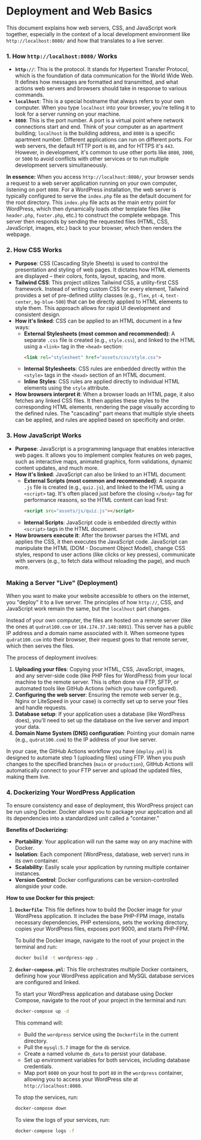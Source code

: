 # Deployment and Web Basics

This document explains how web servers, CSS, and JavaScript work together, especially in the context of a local development environment like `http://localhost:8080/` and how that translates to a live server.

### 1. How `http://localhost:8080/` Works

*   **`http://`**: This is the protocol. It stands for Hypertext Transfer Protocol, which is the foundation of data communication for the World Wide Web. It defines how messages are formatted and transmitted, and what actions web servers and browsers should take in response to various commands.
*   **`localhost`**: This is a special hostname that always refers to your own computer. When you type `localhost` into your browser, you're telling it to look for a server running on your machine.
*   **`8080`**: This is the port number. A port is a virtual point where network connections start and end. Think of your computer as an apartment building; `localhost` is the building address, and `8080` is a specific apartment number. Different applications can run on different ports. For web servers, the default HTTP port is `80`, and for HTTPS it's `443`. However, in development, it's common to use other ports like `8080`, `3000`, or `5000` to avoid conflicts with other services or to run multiple development servers simultaneously.

**In essence:** When you access `http://localhost:8080/`, your browser sends a request to a web server application running on your own computer, listening on port `8080`. For a WordPress installation, the web server is typically configured to serve the `index.php` file as the default document for the root directory. This `index.php` file acts as the main entry point for WordPress, which then dynamically loads other template files (like `header.php`, `footer.php`, etc.) to construct the complete webpage. This server then responds by sending the requested files (HTML, CSS, JavaScript, images, etc.) back to your browser, which then renders the webpage.

### 2. How CSS Works

*   **Purpose**: CSS (Cascading Style Sheets) is used to control the presentation and styling of web pages. It dictates how HTML elements are displayed – their colors, fonts, layout, spacing, and more.
*   **Tailwind CSS**: This project utilizes Tailwind CSS, a utility-first CSS framework. Instead of writing custom CSS for every element, Tailwind provides a set of pre-defined utility classes (e.g., `flex`, `pt-4`, `text-center`, `bg-blue-500`) that can be directly applied to HTML elements to style them. This approach allows for rapid UI development and consistent design.
*   **How it's linked**: CSS can be applied to an HTML document in a few ways:
    *   **External Stylesheets (most common and recommended)**: A separate `.css` file is created (e.g., `style.css`), and linked to the HTML using a `<link>` tag in the `<head>` section:
        ```html
        <link rel="stylesheet" href="assets/css/style.css">
        ```
    *   **Internal Stylesheets**: CSS rules are embedded directly within the `<style>` tags in the `<head>` section of an HTML document.
    *   **Inline Styles**: CSS rules are applied directly to individual HTML elements using the `style` attribute.
*   **How browsers interpret it**: When a browser loads an HTML page, it also fetches any linked CSS files. It then applies these styles to the corresponding HTML elements, rendering the page visually according to the defined rules. The "cascading" part means that multiple style sheets can be applied, and rules are applied based on specificity and order.

### 3. How JavaScript Works

*   **Purpose**: JavaScript is a programming language that enables interactive web pages. It allows you to implement complex features on web pages, such as interactive maps, animated graphics, form validations, dynamic content updates, and much more.
*   **How it's linked**: JavaScript can also be linked to an HTML document:
    *   **External Scripts (most common and recommended)**: A separate `.js` file is created (e.g., `quiz.js`), and linked to the HTML using a `<script>` tag. It's often placed just before the closing `</body>` tag for performance reasons, so the HTML content can load first:
        ```html
        <script src="assets/js/quiz.js"></script>
        ```
    *   **Internal Scripts**: JavaScript code is embedded directly within `<script>` tags in the HTML document.
*   **How browsers execute it**: After the browser parses the HTML and applies the CSS, it then executes the JavaScript code. JavaScript can manipulate the HTML (DOM - Document Object Model), change CSS styles, respond to user actions (like clicks or key presses), communicate with servers (e.g., to fetch data without reloading the page), and much more.

### Making a Server "Live" (Deployment)

When you want to make your website accessible to others on the internet, you "deploy" it to a live server. The principles of how `http://`, CSS, and JavaScript work remain the same, but the `localhost` part changes.

Instead of your own computer, the files are hosted on a remote server (like the ones at `qudrat100.com` or `184.174.37.148:8091`). This server has a public IP address and a domain name associated with it. When someone types `qudrat100.com` into their browser, their request goes to that remote server, which then serves the files.

The process of deployment involves:
1.  **Uploading your files**: Copying your HTML, CSS, JavaScript, images, and any server-side code (like PHP files for WordPress) from your local machine to the remote server. This is often done via FTP, SFTP, or automated tools like GitHub Actions (which you have configured).
2.  **Configuring the web server**: Ensuring the remote web server (e.g., Nginx or LiteSpeed in your case) is correctly set up to serve your files and handle requests.
3.  **Database setup**: If your application uses a database (like WordPress does), you'll need to set up the database on the live server and import your data.
4.  **Domain Name System (DNS) configuration**: Pointing your domain name (e.g., `qudrat100.com`) to the IP address of your live server.

In your case, the GitHub Actions workflow you have (`deploy.yml`) is designed to automate step 1 (uploading files) using FTP. When you push changes to the specified branches (`main` or `production`), GitHub Actions will automatically connect to your FTP server and upload the updated files, making them live.

### 4. Dockerizing Your WordPress Application

To ensure consistency and ease of deployment, this WordPress project can be run using Docker. Docker allows you to package your application and all its dependencies into a standardized unit called a "container."

**Benefits of Dockerizing:**
*   **Portability**: Your application will run the same way on any machine with Docker.
*   **Isolation**: Each component (WordPress, database, web server) runs in its own container.
*   **Scalability**: Easily scale your application by running multiple container instances.
*   **Version Control**: Docker configurations can be version-controlled alongside your code.

**How to use Docker for this project:**

1.  **`Dockerfile`**: This file defines how to build the Docker image for your WordPress application. It includes the base PHP-FPM image, installs necessary dependencies, PHP extensions, sets the working directory, copies your WordPress files, exposes port 9000, and starts PHP-FPM.

    To build the Docker image, navigate to the root of your project in the terminal and run:
    ```bash
    docker build -t wordpress-app .
    ```

2.  **`docker-compose.yml`**: This file orchestrates multiple Docker containers, defining how your WordPress application and MySQL database services are configured and linked.

    To start your WordPress application and database using Docker Compose, navigate to the root of your project in the terminal and run:
    ```bash
    docker-compose up -d
    ```
    This command will:
    *   Build the `wordpress` service using the `Dockerfile` in the current directory.
    *   Pull the `mysql:5.7` image for the `db` service.
    *   Create a named volume `db_data` to persist your database.
    *   Set up environment variables for both services, including database credentials.
    *   Map port `8080` on your host to port `80` in the `wordpress` container, allowing you to access your WordPress site at `http://localhost:8080`.

    To stop the services, run:
    ```bash
    docker-compose down
    ```

    To view the logs of your services, run:
    ```bash
    docker-compose logs -f
    ```